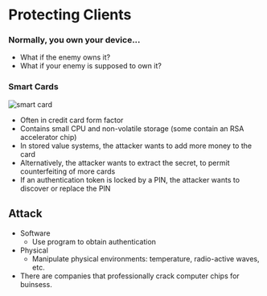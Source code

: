 # Protecting Clients

### Normally, you own your device...
* What if the enemy owns it?
* What if your enemy is supposed to own it?

### Smart Cards
![smart card](images/smart_card.png)

*  Often in credit card form factor
*  Contains small CPU and non-volatile storage (some contain an RSA accelerator chip)
* In stored value systems, the attacker wants to add more money to the card
* Alternatively, the attacker wants to extract the secret, to permit counterfeiting of more cards
* If an authentication token is locked by a PIN, the attacker wants to discover or replace the PIN

## Attack
* Software
    * Use program to obtain authentication
* Physical
    * Manipulate physical environments: temperature, radio-active waves, etc.
* There are companies that professionally crack computer chips for buinsess.